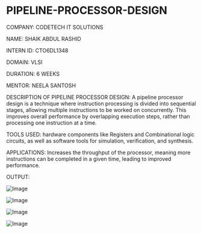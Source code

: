 # PIPELINE-PROCESSOR-DESIGN

COMPANY: CODETECH IT SOLUTIONS

NAME: SHAIK ABDUL RASHID

INTERN ID: CTO6DL1348

DOMAIN: VLSI

DURATION: 6 WEEKS

MENTOR: NEELA SANTOSH

DESCRIPTION OF PIPELINE PROCESSOR DESIGN: A pipeline processor design is a technique where instruction processing is divided into sequential stages, allowing multiple instructions to be worked on concurrently. This improves overall performance by overlapping execution steps, rather than processing one instruction at a time.

TOOLS USED: hardware components like Registers and Combinational logic circuits, as well as software tools for simulation, verification, and synthesis.

APPLICATIONS: Increases the throughput of the processor, meaning more instructions can be completed in a given time, leading to improved performance.

OUTPUT:

![Image](https://github.com/user-attachments/assets/eb2299e4-57ad-44f9-b26d-085e24c1c960)

![Image](https://github.com/user-attachments/assets/8fb61bde-4aa8-46ec-be66-6f6faaff6db7)

![Image](https://github.com/user-attachments/assets/84c6913f-6566-44ae-9b8a-a2a32a15be12)

![Image](https://github.com/user-attachments/assets/fb4e9dd5-b93e-4318-b314-8dc5a07f341b)

